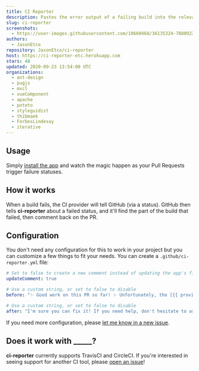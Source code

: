 ```yaml
---
title: CI Reporter
description: Pastes the error output of a failing build into the relevant PR.
slug: ci-reporter
screenshots:
  - https://user-images.githubusercontent.com/10660468/36135324-78809222-1058-11e8-99cd-6cc100971066.png
authors:
  - JasonEtco
repository: JasonEtco/ci-reporter
host: https://ci-reporter-etc.herokuapp.com
stars: 48
updated: 2020-09-23 13:54:00 UTC
organizations:
  - ant-design
  - pugjs
  - mxcl
  - vueComponent
  - apache
  - poteto
  - styleguidist
  - thibmaek
  - ForbesLindesay
  - iterative
---
```

## Usage

Simply [install the app](https://github.com/apps/ci-reporter) and watch the magic happen as your Pull Requests trigger failure statuses.

## How it works

When a build fails, the CI provider will tell GitHub (via a status). GitHub then tells **ci-reporter** about a failed status, and it'll find the part of the build that failed, then comment back on the PR.



## Configuration

You don't need any configuration for this to work in your project but you can customize a few things to fit your needs. You can create a `.github/ci-reporter.yml` file:

```yml
# Set to false to create a new comment instead of updating the app's first one
updateComment: true

# Use a custom string, or set to false to disable
before: "✨ Good work on this PR so far! ✨ Unfortunately, the [{{ provider }} build]({{ targetUrl }}) is failing as of {{ commit }}. Here's the output:"

# Use a custom string, or set to false to disable
after: "I'm sure you can fix it! If you need help, don't hesitate to ask a maintainer of the project!"
```

If you need more configuration, please [let me know in a new issue](https://github.com/JasonEtco/ci-reporter/issues/new?title=[Config]&body=Can%20you%20please%20add%20the%20___%20config%20option).



## Does it work with _____?

**ci-reporter** currently supports TravisCI and CircleCI. If you're interested in seeing support for another CI tool, please [open an issue](https://github.com/JasonEtco/ci-reporter/issues/new)!

